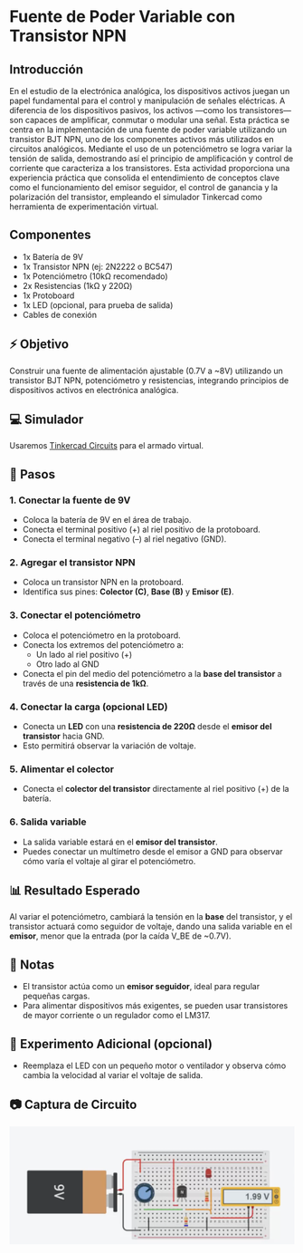 #  Fuente de Poder Variable con Transistor NPN

## Introducción

En el estudio de la electrónica analógica, los dispositivos activos juegan un papel fundamental para el control y manipulación de señales eléctricas. A diferencia de los dispositivos pasivos, los activos —como los transistores— son capaces de amplificar, conmutar o modular una señal. Esta práctica se centra en la implementación de una fuente de poder variable utilizando un transistor BJT NPN, uno de los componentes activos más utilizados en circuitos analógicos. Mediante el uso de un potenciómetro se logra variar la tensión de salida, demostrando así el principio de amplificación y control de corriente que caracteriza a los transistores. Esta actividad proporciona una experiencia práctica que consolida el entendimiento de conceptos clave como el funcionamiento del emisor seguidor, el control de ganancia y la polarización del transistor, empleando el simulador Tinkercad como herramienta de experimentación virtual.



## Componentes

- 1x Batería de 9V
- 1x Transistor NPN (ej: 2N2222 o BC547)
- 1x Potenciómetro (10kΩ recomendado)
- 2x Resistencias (1kΩ y 220Ω)
- 1x Protoboard
- 1x LED (opcional, para prueba de salida)
- Cables de conexión

## ⚡ Objetivo

Construir una fuente de alimentación ajustable (0.7V a ~8V) utilizando un transistor BJT NPN, potenciómetro y resistencias, integrando principios de dispositivos activos en electrónica analógica.

## 💻 Simulador

Usaremos [Tinkercad Circuits](https://www.tinkercad.com/) para el armado virtual.

## 🔧 Pasos

### 1. Conectar la fuente de 9V

- Coloca la batería de 9V en el área de trabajo.
- Conecta el terminal positivo (+) al riel positivo de la protoboard.
- Conecta el terminal negativo (–) al riel negativo (GND).

### 2. Agregar el transistor NPN

- Coloca un transistor NPN en la protoboard.
- Identifica sus pines: **Colector (C)**, **Base (B)** y **Emisor (E)**.

### 3. Conectar el potenciómetro

- Coloca el potenciómetro en la protoboard.
- Conecta los extremos del potenciómetro a:
  - Un lado al riel positivo (+)
  - Otro lado al GND
- Conecta el pin del medio del potenciómetro a la **base del transistor** a través de una **resistencia de 1kΩ**.

### 4. Conectar la carga (opcional LED)

- Conecta un **LED** con una **resistencia de 220Ω** desde el **emisor del transistor** hacia GND.
- Esto permitirá observar la variación de voltaje.

### 5. Alimentar el colector

- Conecta el **colector del transistor** directamente al riel positivo (+) de la batería.

### 6. Salida variable

- La salida variable estará en el **emisor del transistor**.
- Puedes conectar un multímetro desde el emisor a GND para observar cómo varía el voltaje al girar el potenciómetro.

## 📊 Resultado Esperado

Al variar el potenciómetro, cambiará la tensión en la **base** del transistor, y el transistor actuará como seguidor de voltaje, dando una salida variable en el **emisor**, menor que la entrada (por la caída V\_BE de \~0.7V).

## 📝 Notas

- El transistor actúa como un **emisor seguidor**, ideal para regular pequeñas cargas.
- Para alimentar dispositivos más exigentes, se pueden usar transistores de mayor corriente o un regulador como el LM317.

## 🧪 Experimento Adicional (opcional)

- Reemplaza el LED con un pequeño motor o ventilador y observa cómo cambia la velocidad al variar el voltaje de salida.

## 📷 Captura de Circuito

![Fuente](fuente.png)

